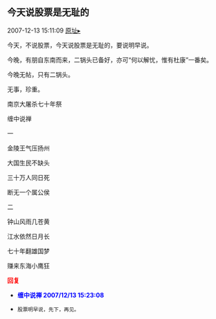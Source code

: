 ## 今天说股票是无耻的
2007-12-13 15:11:09
[原址▸](http://www.fxgan.com/chan_time/2007_07_12/800.htm)



 今天，不说股票，今天说股票是无耻的，要说明早说。


 


 今晚，有朋自东南而来，二锅头已备好，亦可“何以解忧，惟有杜康”一番矣。


 


 今晚无帖，只有二锅头。


 


 无事，珍重。


 


 


 


 南京大屠杀七十年祭


 


 缠中说禅


 


 一


 


 金陵王气压扬州


 大国生民不缺头


 三十万人同日死


 断无一个属公侯


 


 


 二


 


 钟山风雨几苍黄


 江水依然日月长


 七十年翻雄国梦


 赚来东海小鹰狂





<font color='red'>**回复**</font>


- **<font color='blue'>缠中说禅 2007/12/13 15:23:08</font>**
- ```
  股票明早说，先下，再见。
  ```
